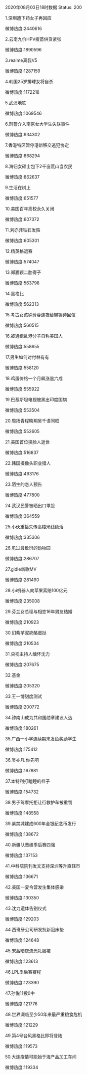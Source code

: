 2020年08月03日18时数据
Status: 200

1.深圳遭下药女子再回应

微博热度:2440616

2.云南九价HPV疫苗供货紧张

微博热度:1890596

3.realme真我V5

微博热度:1287159

4.韩国25岁排球女将自杀

微博热度:1172218

5.武汉地铁

微博热度:1069546

6.刑警介入南京女大学生失联事件

微博热度:934302

7.香港特区暂停港新移交逃犯协定

微博热度:868294

8.海归女硕士包下2千亩荒山当农民

微博热度:862637

9.生活在树上

微博热度:651577

10.美国百年高校永久关闭

微博热度:607372

11.刘亦菲钻石发箍

微博热度:605301

12.杨英格退赛

微博热度:574047

13.郑嘉颖二胎得子

微博热度:563798

14.黑格比

微博热度:562313

15.考古女孩钟芳蓉连夜给樊锦诗回信

微博热度:560515

16.被通缉乱港分子自称美国人

微博热度:558655

17.男生如何对付林有有

微博热度:558120

18.鸡蛋价格一个月飙涨逾六成

微博热度:555922

19.巴基斯坦电视被黑出印度国旗

微博热度:553504

20.周扬青程晓玥吴千语同框

微博热度:552605

21.美国首位换脸人逝世

微博热度:516837

22.韩国摄像头职业猎人

微博热度:493176

23.陌生的恋人预告

微博热度:477800

24.武汉民警被晒出口罩脸

微博热度:364559

25.小伙重拾失传高楼米线绝活

微博热度:335306

26.见过最敷衍的动物园

微博热度:286707

27.gidle新歌MV

微博热度:281490

28.小i机器人向苹果索赔100亿元

微博热度:235008

29.芬兰女总理与相恋16年男友结婚

微博热度:210923

30.幻紫芋泥奶酪蛋挞

微博热度:210534

31.央视主持人缅怀沈力

微博热度:207675

32.基金

微博热度:205320

33.王一博甜度测试

微博热度:200772

34.钟南山成为共和国勋章建议人选

微博热度:180261

35.广西一小学连续期末发鱼奖励学生

微博热度:175412

36.吴亦凡 你先吧

微博热度:167881

37.本特利打瞌睡的样子

微博热度:154732

38.男子驾摩托拒让行救护车被重罚

微博热度:148558

39.紫禁城建成600年金银纪念币发行

微博热度:138672

40.新疆队晋级季后赛四强

微博热度:137153

41.中科院院刊发文支持深圳等升直辖市

微博热度:136671

42.美国一夏令营发生集体感染

微博热度:130350

43.沈力遗体告别仪式

微博热度:129203

44.西班牙公司研发抗新冠床垫

微博热度:124648

45.宋茜暗夜流光礼服裙

微博热度:123613

46.LPL季后赛赛程

微博热度:123390

47.孙悦11投0中

微博热度:121776

48.世界濒临至少50年来最严重粮食危机

微博热度:121229

49.第4号台风黑格比即将登陆

微博热度:119573

50.大连疫情可能始于海产品加工车间

微博热度:119334

